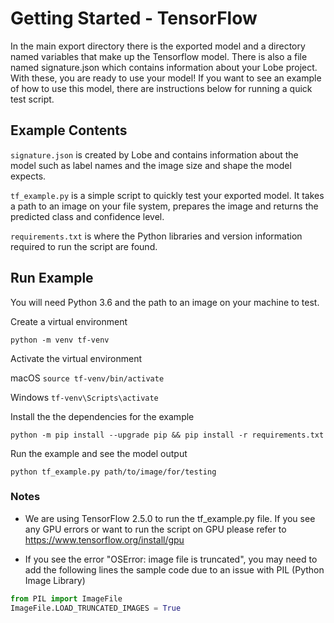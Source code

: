 # Getting Started - TensorFlow

In the main export directory there is the exported model and a directory named variables that make up the Tensorflow model. There is also a file named signature.json which contains information about your Lobe project. With these, you are ready to use your model! If you want to see an example of how to use this model, there are instructions below for running a quick test script.

## Example Contents

`signature.json` is created by Lobe and contains information about the model such as label names and the image size and shape the model expects.

`tf_example.py` is a simple script to quickly test your exported model. It takes a path to an image on your file system, prepares the image and returns the predicted class and confidence level.

`requirements.txt` is where the Python libraries and version information required to run the script are found.

## Run Example

You will need Python 3.6 and the path to an image on your machine to test.

Create a virtual environment

`python -m venv tf-venv`

Activate the virtual environment

macOS `source tf-venv/bin/activate`

Windows `tf-venv\Scripts\activate`

Install the the dependencies for the example

`python -m pip install --upgrade pip && pip install -r requirements.txt`

Run the example and see the model output

`python tf_example.py path/to/image/for/testing`

### Notes

- We are using TensorFlow 2.5.0 to run the tf_example.py file. If you see any GPU errors or want to run the script on GPU please refer to https://www.tensorflow.org/install/gpu

- If you see the error "OSError: image file is truncated", you may need to add the following lines the sample code due to an issue with PIL (Python Image Library)

```python
from PIL import ImageFile
ImageFile.LOAD_TRUNCATED_IMAGES = True
```
